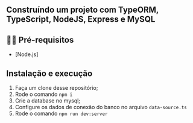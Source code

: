 
##  Construíndo um projeto com TypeORM, TypeScript, NodeJS, Express e MySQL


## ✋🏻 Pré-requisitos

- [Node.js]

##  Instalação e execução

1. Faça um clone desse repositório;
2. Rode o comando `npm i`
3. Crie a database no mysql;
4. Configure os dados de conexão do banco no arquivo `data-source.ts`
5. Rode o comando `npm run dev:server`

